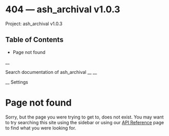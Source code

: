 # 404 — ash_archival v1.0.3

Project: ash_archival v1.0.3

## Table of Contents

- Page not found

__

Search documentation of ash_archival __ __

__ Settings

#  Page not found

Sorry, but the page you were trying to get to, does not exist. You may want to try searching this site using the sidebar or using our [API Reference](external_link) page to find what you were looking for.
